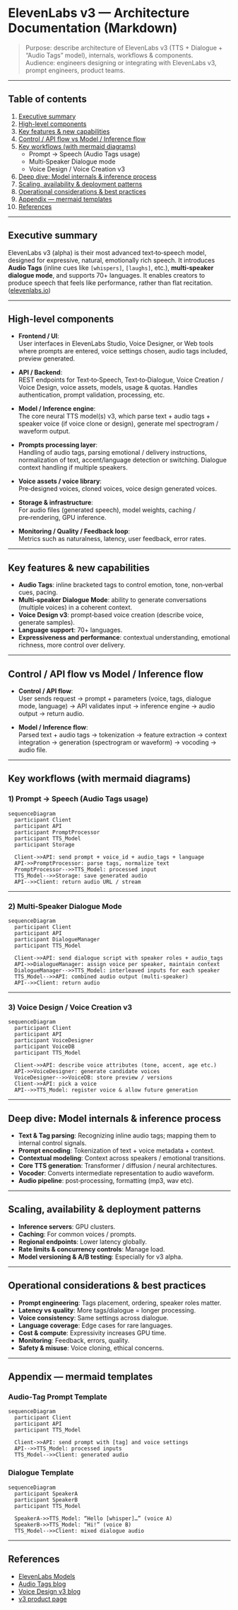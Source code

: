 # ElevenLabs v3 — Architecture Documentation (Markdown)

> Purpose: describe architecture of ElevenLabs v3 (TTS + Dialogue + “Audio Tags” model), internals, workflows & components.  
> Audience: engineers designing or integrating with ElevenLabs v3, prompt engineers, product teams.

---

## Table of contents
1. [Executive summary](#executive-summary)  
2. [High-level components](#high-level-components)  
3. [Key features & new capabilities](#key-features--new-capabilities)  
4. [Control / API flow vs Model / Inference flow](#control--api-flow-vs-model--inference-flow)  
5. [Key workflows (with mermaid diagrams)](#key-workflows-with-mermaid-diagrams)  
   - Prompt → Speech (Audio Tags usage)  
   - Multi‑Speaker Dialogue mode  
   - Voice Design / Voice Creation v3  
6. [Deep dive: Model internals & inference process](#deep-dive-model-internals--inference-process)  
7. [Scaling, availability & deployment patterns](#scaling-availability--deployment-patterns)  
8. [Operational considerations & best practices](#operational-considerations--best-practices)  
9. [Appendix — mermaid templates](#appendix---mermaid-templates)  
10. [References](#references)

---

## Executive summary
ElevenLabs v3 (alpha) is their most advanced text‑to‑speech model, designed for expressive, natural, emotionally rich speech. It introduces **Audio Tags** (inline cues like `[whispers]`, `[laughs]`, etc.), **multi‑speaker dialogue mode**, and supports 70+ languages. It enables creators to produce speech that feels like performance, rather than flat recitation. ([elevenlabs.io](https://elevenlabs.io/docs/models?utm_source=chatgpt.com))

---

## High-level components
- **Frontend / UI**:  
  User interfaces in ElevenLabs Studio, Voice Designer, or Web tools where prompts are entered, voice settings chosen, audio tags included, preview generated.

- **API / Backend**:  
  REST endpoints for Text‑to‑Speech, Text‑to‑Dialogue, Voice Creation / Voice Design, voice assets, models, usage & quotas. Handles authentication, prompt validation, processing, etc.

- **Model / Inference engine**:  
  The core neural TTS model(s) v3, which parse text + audio tags + speaker voice (if voice clone or design), generate mel spectrogram / waveform output.

- **Prompts processing layer**:  
  Handling of audio tags, parsing emotional / delivery instructions, normalization of text, accent/language detection or switching. Dialogue context handling if multiple speakers.

- **Voice assets / voice library**:  
  Pre‑designed voices, cloned voices, voice design generated voices.  

- **Storage & infrastructure**:  
  For audio files (generated speech), model weights, caching / pre‑rendering, GPU inference.  

- **Monitoring / Quality / Feedback loop**:  
  Metrics such as naturalness, latency, user feedback, error rates.

---

## Key features & new capabilities
- **Audio Tags**: inline bracketed tags to control emotion, tone, non‑verbal cues, pacing.  
- **Multi‑speaker Dialogue Mode**: ability to generate conversations (multiple voices) in a coherent context.  
- **Voice Design v3**: prompt‑based voice creation (describe voice, generate samples).  
- **Language support**: 70+ languages.  
- **Expressiveness and performance**: contextual understanding, emotional richness, more control over delivery.  

---

## Control / API flow vs Model / Inference flow

- **Control / API flow**:  
  User sends request → prompt + parameters (voice, tags, dialogue mode, language) → API validates input → inference engine → audio output → return audio.  

- **Model / Inference flow**:  
  Parsed text + audio tags → tokenization → feature extraction → context integration → generation (spectrogram or waveform) → vocoding → audio file.

---

## Key workflows (with mermaid diagrams)

### 1) Prompt → Speech (Audio Tags usage)
```mermaid
sequenceDiagram
  participant Client
  participant API
  participant PromptProcessor
  participant TTS_Model
  participant Storage

  Client->>API: send prompt + voice_id + audio_tags + language
  API->>PromptProcessor: parse tags, normalize text
  PromptProcessor-->>TTS_Model: processed input
  TTS_Model-->>Storage: save generated audio
  API-->>Client: return audio URL / stream
```

---

### 2) Multi‑Speaker Dialogue Mode
```mermaid
sequenceDiagram
  participant Client
  participant API
  participant DialogueManager
  participant TTS_Model

  Client->>API: send dialogue script with speaker roles + audio_tags
  API->>DialogueManager: assign voice per speaker, maintain context
  DialogueManager-->>TTS_Model: interleaved inputs for each speaker
  TTS_Model-->>API: combined audio output (multi‑speaker)
  API-->>Client: return audio
```

---

### 3) Voice Design / Voice Creation v3
```mermaid
sequenceDiagram
  participant Client
  participant API
  participant VoiceDesigner
  participant VoiceDB
  participant TTS_Model

  Client->>API: describe voice attributes (tone, accent, age etc.)
  API->>VoiceDesigner: generate candidate voices
  VoiceDesigner-->>VoiceDB: store preview / versions
  Client->>API: pick a voice
  API-->>TTS_Model: register voice & allow future generation
```

---

## Deep dive: Model internals & inference process

- **Text & Tag parsing**: Recognizing inline audio tags; mapping them to internal control signals.  
- **Prompt encoding**: Tokenization of text + voice metadata + context.  
- **Contextual modeling**: Context across speakers / emotional transitions.  
- **Core TTS generation**: Transformer / diffusion / neural architectures.  
- **Vocoder**: Converts intermediate representation to audio waveform.  
- **Audio pipeline**: post‑processing, formatting (mp3, wav etc).  

---

## Scaling, availability & deployment patterns

- **Inference servers**: GPU clusters.  
- **Caching**: For common voices / prompts.  
- **Regional endpoints**: Lower latency globally.  
- **Rate limits & concurrency controls**: Manage load.  
- **Model versioning & A/B testing**: Especially for v3 alpha.

---

## Operational considerations & best practices

- **Prompt engineering**: Tags placement, ordering, speaker roles matter.  
- **Latency vs quality**: More tags/dialogue = longer processing.  
- **Voice consistency**: Same settings across dialogue.  
- **Language coverage**: Edge cases for rare languages.  
- **Cost & compute**: Expressivity increases GPU time.  
- **Monitoring**: Feedback, errors, quality.  
- **Safety & misuse**: Voice cloning, ethical concerns.

---

## Appendix — mermaid templates

### Audio‑Tag Prompt Template
```mermaid
sequenceDiagram
  participant Client
  participant API
  participant TTS_Model

  Client->>API: send prompt with [tag] and voice settings
  API-->>TTS_Model: processed inputs
  TTS_Model-->>Client: generated audio
```

### Dialogue Template
```mermaid
sequenceDiagram
  participant SpeakerA
  participant SpeakerB
  participant TTS_Model

  SpeakerA->>TTS_Model: “Hello [whisper]…” (voice A)
  SpeakerB->>TTS_Model: “Hi!” (voice B)
  TTS_Model-->>Client: mixed dialogue audio
```

---

## References
- [ElevenLabs Models](https://elevenlabs.io/docs/models?utm_source=chatgpt.com)  
- [Audio Tags blog](https://elevenlabs.io/blog/v3-audiotags?utm_source=chatgpt.com)  
- [Voice Design v3 blog](https://elevenlabs.io/blog/voice-design-v3?utm_source=chatgpt.com)  
- [v3 product page](https://elevenlabs.io/v3?utm_source=chatgpt.com)  
